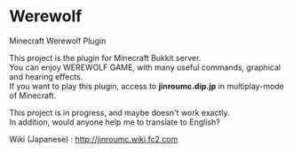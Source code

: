 Werewolf
========

Minecraft Werewolf Plugin

This project is the plugin for Minecraft Bukkit server.  
You can enjoy WEREWOLF GAME, with many useful commands, graphical and hearing effects.  
If you want to play this plugin, access to **jinroumc.dip.jp** in multiplay-mode of Minecraft.

This project is in progress, and maybe doesn't work exactly.  
In addition, would anyone help me to translate to English?

Wiki (Japanese) : http://jinroumc.wiki.fc2.com
